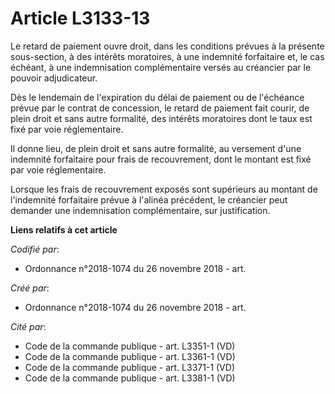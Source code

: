 # Article L3133-13

Le retard de paiement ouvre droit, dans les conditions prévues à la présente sous-section, à des intérêts moratoires, à une
indemnité forfaitaire et, le cas échéant, à une indemnisation complémentaire versés au créancier par le pouvoir adjudicateur.

Dès le lendemain de l'expiration du délai de paiement ou de l'échéance prévue par le contrat de concession, le retard de
paiement fait courir, de plein droit et sans autre formalité, des intérêts moratoires dont le taux est fixé par voie
réglementaire.

Il donne lieu, de plein droit et sans autre formalité, au versement d'une indemnité forfaitaire pour frais de recouvrement,
dont le montant est fixé par voie réglementaire.

Lorsque les frais de recouvrement exposés sont supérieurs au montant de l'indemnité forfaitaire prévue à l'alinéa précédent,
le créancier peut demander une indemnisation complémentaire, sur justification.

**Liens relatifs à cet article**

_Codifié par_:

  - Ordonnance n°2018-1074 du 26 novembre 2018 - art.

_Créé par_:

  - Ordonnance n°2018-1074 du 26 novembre 2018 - art.

_Cité par_:

  - Code de la commande publique - art. L3351-1 (VD)
  - Code de la commande publique - art. L3361-1 (VD)
  - Code de la commande publique - art. L3371-1 (VD)
  - Code de la commande publique - art. L3381-1 (VD)
